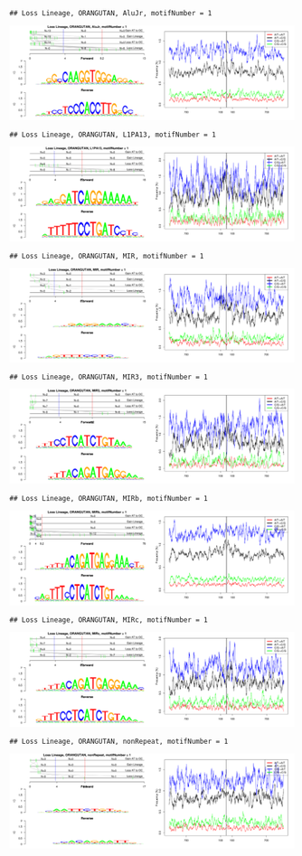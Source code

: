 

```
## Loss Lineage, ORANGUTAN, AluJr, motifNumber = 1
```

![plot of chunk motifPValues](figure/motifPValues1.png) 

```
## Loss Lineage, ORANGUTAN, L1PA13, motifNumber = 1
```

![plot of chunk motifPValues](figure/motifPValues2.png) 

```
## Loss Lineage, ORANGUTAN, MIR, motifNumber = 1
```

![plot of chunk motifPValues](figure/motifPValues3.png) 

```
## Loss Lineage, ORANGUTAN, MIR3, motifNumber = 1
```

![plot of chunk motifPValues](figure/motifPValues4.png) 

```
## Loss Lineage, ORANGUTAN, MIRb, motifNumber = 1
```

![plot of chunk motifPValues](figure/motifPValues5.png) 

```
## Loss Lineage, ORANGUTAN, MIRc, motifNumber = 1
```

![plot of chunk motifPValues](figure/motifPValues6.png) 

```
## Loss Lineage, ORANGUTAN, nonRepeat, motifNumber = 1
```

![plot of chunk motifPValues](figure/motifPValues7.png) 
  
